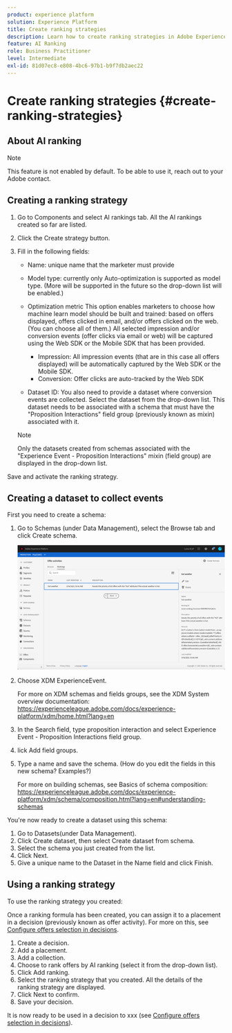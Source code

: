 ```yaml
---
product: experience platform
solution: Experience Platform
title: Create ranking strategies
description: Learn how to create ranking strategies in Adobe Experience Platform.
feature: AI Ranking
role: Business Practitioner
level: Intermediate
exl-id: 81d07ec8-e808-4bc6-97b1-b9f7db2aec22
---
```

# Create ranking strategies {#create-ranking-strategies}

## About AI ranking

>[!NOTE]
>
>This feature is not enabled by default. To be able to use it, reach out to your Adobe contact.

## Creating a ranking strategy

1. Go to Components and select AI rankings tab.
All the AI rankings created so far are listed.

1. Click the Create strategy button.

1. Fill in the following fields:

    * Name: unique name that the marketer must provide

    * Model type: currently only Auto-optimization is supported as model type. (More will be supported in the future so the drop-down list will be enabled.)

    * Optimization metric
    This option enables marketers to choose how machine learn model should be built and trained: based on offers displayed, offers clicked in email, and/or offers clicked on the web. (You can choose all of them.)
    All selected impression and/or conversion events (offer clicks via email or web) will be captured using the Web SDK or the Mobile SDK that has been provided.
	
        * Impression: All impression events (that are in this case all offers displayed) will be automatically captured by the Web SDK or the Mobile SDK.
        * Conversion: Offer clicks are auto-tracked by the Web SDK

    * Dataset ID: You also need to provide a dataset where conversion events are collected. Select the dataset from the drop-down list. This dataset needs to be associated with a schema that must have the "Proposition Interactions"  field group (previously known as mixin) associated with it.
    
    >[!NOTE]
    >
    >Only the datasets created from schemas associated with the "Experience Event - Proposition Interactions" mixin (field group) are displayed in the drop-down list.


Save and activate the ranking strategy.

## Creating a dataset to collect events

First you need to create a schema:
1. Go to Schemas (under Data Management), select the Browse tab and click Create schema.

    ![](../assets/ranking-formula-created.png)

1. Choose XDM ExperienceEvent.

    For more on XDM schemas and fields groups, see the XDM System overview documentation: https://experienceleague.adobe.com/docs/experience-platform/xdm/home.html?lang=en

1. In the Search field, type proposition interaction and select Experience Event - Proposition Interactions field group.

1. lick Add field groups.

1. Type a name and save the schema. (How do you edit the fields in this new schema? Examples?)

    For more on building schemas, see Basics of schema composition: https://experienceleague.adobe.com/docs/experience-platform/xdm/schema/composition.html?lang=en#understanding-schemas

You're now ready to create a dataset using this schema:

1. Go to Datasets(under Data Management).
1. Click Create dataset, then select Create dataset from schema.
1. Select the schema you just created from the list.
1. Click Next.
1. Give a unique name to the Dataset in the Name field and click Finish.

## Using a ranking strategy

To use the ranking strategy you created:

Once a ranking formula has been created, you can assign it to a placement in a decision (previously known as offer activity). For more on this, see [Configure offers selection in decisions](../offer-activities/configure-offer-selection.md).

1. Create a decision.
1. Add a placement.
1. Add a collection.
1. Choose to rank offers by AI ranking (select it from the drop-down list).
1. Click Add ranking.
1. Select the ranking strategy that you created. All the details of the ranking strategy are displayed.
1. Click Next to confirm.
1. Save your decision.

It is now ready to be used in a decision to xxx (see [Configure offers selection in decisions](../offer-activities/configure-offer-selection.md)).

